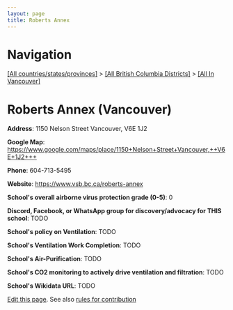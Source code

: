 ```yaml
---
layout: page
title: Roberts Annex
---
```

# Navigation

[[All countries/states/provinces]](../../..) > [[All British Columbia Districts]](../..) > [[All In Vancouver]](..)

# Roberts Annex (Vancouver)

**Address**: 1150 Nelson Street Vancouver,  V6E 1J2

**Google Map**: <https://www.google.com/maps/place/1150+Nelson+Street+Vancouver,++V6E+1J2+++>

**Phone**: 604-713-5495

**Website**: <https://www.vsb.bc.ca/roberts-annex>

**School's overall airborne virus protection grade (0-5)**: 0

**Discord, Facebook, or WhatsApp group for discovery/advocacy for THIS school**: TODO

**School's policy on Ventilation**: TODO

**School's Ventilation Work Completion**: TODO

**School's Air-Purification**: TODO

**School's CO2 monitoring to actively drive ventilation and filtration**: TODO

**School's Wikidata URL**: TODO


[Edit this page](https://github.com/ventilate-schools/BC/edit/main/././Vancouver/Roberts_Annex.md). See also [rules for contribution](../../../contribution-rules/)
